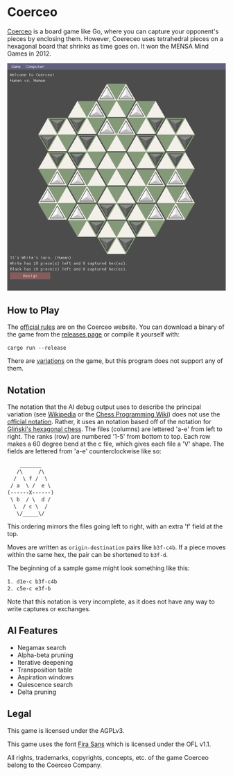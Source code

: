 # Coerceo

[Coerceo](http://coerceo.com/) is a board game like Go, where you can capture your opponent's pieces by enclosing them. However, Coereceo uses tetrahedral pieces on a hexagonal board that shrinks as time goes on. It won the MENSA Mind Games in 2012.

![Coerceo game screenshot](https://raw.githubusercontent.com/NPN/coerceo/master/screenshot.png)

## How to Play

The [official rules](http://coerceo.com/rules.html) are on the Coerceo website. You can download a binary of the game from the [releases page](https://github.com/NPN/coerceo/releases) or compile it yourself with:
```
cargo run --release
```

There are [variations](http://coerceo.com/rules2.html) on the game, but this program does not support any of them.

## Notation

The notation that the AI debug output uses to describe the principal variation (see [Wikipedia](https://en.wikipedia.org/wiki/Principal_variation) or the [Chess Programming Wiki](https://chessprogramming.wikispaces.com/Principal+variation)) does not use the [official notation](http://coerceo.com/Coerceo%20GameNotation.pdf). Rather, it uses an notation based off of the notation for [Gliński's hexagonal chess](https://en.wikipedia.org/wiki/Hexagonal_chess#Gli%C5%84ski's_hexagonal_chess). The files (columns) are lettered 'a-e' from left to right. The ranks (row) are numbered '1-5' from bottom to top. Each row makes a 60 degree bend at the c file, which gives each file a 'V' shape. The fields are lettered from 'a-e' counterclockwise like so:
 ```text
     _______
    /\     /\
   /  \ f /  \
  / a  \ /  e \
 (------X------)
  \ b  / \  d /
   \  / c \  /
    \/_____\/
 ```
 This ordering mirrors the files going left to right, with an extra 'f' field at the top.

 Moves are written as `origin-destination` pairs like `b3f-c4b`. If a piece moves within the same hex, the pair can be shortened to `b3f-d`.

 The beginning of a sample game might look something like this:
 ```text
 1. d1e-c b3f-c4b
 2. c5e-c e3f-b
 ```

 Note that this notation is very incomplete, as it does not have any way to write captures or exchanges.

## AI Features

  * Negamax search
  * Alpha-beta pruning
  * Iterative deepening
  * Transposition table
  * Aspiration windows
  * Quiescence search
  * Delta pruning

## Legal

This game is licensed under the AGPLv3.

This game uses the font [Fira Sans](https://github.com/mozilla/Fira) which is licensed under the OFL v1.1.

All rights, trademarks, copyrights, concepts, etc. of the game Coerceo belong to the Coerceo Company.
